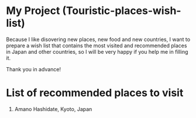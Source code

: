 # My Project (Touristic-places-wish-list)
Because I like disovering new places, new food and new countries, I want to prepare a wish list that contains the most visited and recommended places in Japan and other countries, so I will be very happy if you help me in filling it.

Thank you in advance!

# List of recommended places to visit
1. Amano Hashidate, Kyoto, Japan
